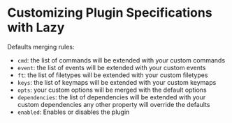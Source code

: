 
# Customizing Plugin Specifications with Lazy 

Defaults merging rules:

- `cmd`: the list of commands will be extended with your custom commands
- `event`: the list of events will be extended with your custom events
- `ft`: the list of filetypes will be extended with your custom filetypes
- `keys`: the list of keymaps will be extended with your custom keymaps
- `opts`: your custom options will be merged with the default options
- `dependencies`: the list of dependencies will be extended with your custom dependencies any other property will override the defaults
- `enabled`: Enables or disables the plugin
